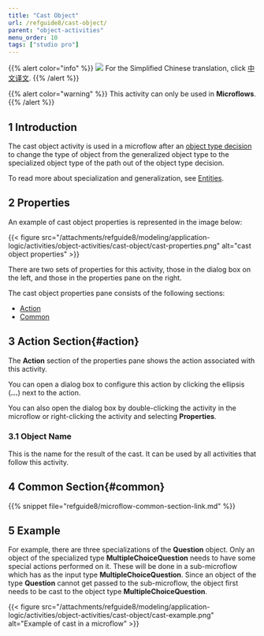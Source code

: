 ```yaml
---
title: "Cast Object"
url: /refguide8/cast-object/
parent: "object-activities"
menu_order: 10
tags: ["studio pro"]
---
```


{{% alert color="info" %}}
<img src="/attachments/china.png" class="d-inline-block" /> For the Simplified Chinese translation, click [中文译文](https://cdn.mendix.tencent-cloud.com/documentation/refguide8/cast-object.pdf).
{{% /alert %}}

{{% alert color="warning" %}}
This activity can only be used in **Microflows**.
{{% /alert %}}

## 1 Introduction

The cast object activity is used in a microflow after an [object type decision](/refguide8/object-type-decision/) to change the type of object from the generalized object type to the specialized object type of the path out of the object type decision.

To read more about specialization and generalization, see [Entities](/refguide8/entities/).

## 2 Properties

An example of cast object properties is represented in the image below:

{{< figure src="/attachments/refguide8/modeling/application-logic/activities/object-activities/cast-object/cast-properties.png" alt="cast object properties" >}}

There are two sets of properties for this activity, those in the dialog box on the left, and those in the properties pane on the right.

The cast object properties pane consists of the following sections:

* [Action](#action)
* [Common](#common)

## 3 Action Section{#action}

The **Action** section of the properties pane shows the action associated with this activity.

You can open a dialog box to configure this action by clicking the ellipsis (**…**) next to the action.

You can also open the dialog box by double-clicking the activity in the microflow or right-clicking the activity and selecting **Properties**.

### 3.1 Object Name

This is the name for the result of the cast. It can be used by all activities that follow this activity.

## 4 Common Section{#common}

{{% snippet file="refguide8/microflow-common-section-link.md" %}}

## 5 Example

For example, there are three specializations of the **Question** object. Only an object of the specialized type **MultipleChoiceQuestion** needs to have some special actions performed on it. These will be done in a sub-microflow which has as the input type **MultipleChoiceQuestion**. Since an object of the type **Question** cannot get passed to the sub-microflow, the object first needs to be cast to the object type **MultipleChoiceQuestion**.

{{< figure src="/attachments/refguide8/modeling/application-logic/activities/object-activities/cast-object/cast-example.png" alt="Example of cast in a microflow" >}}